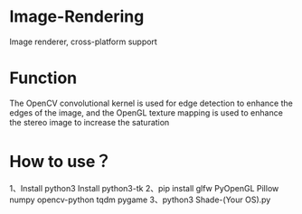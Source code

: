 # Image-Rendering
Image renderer, cross-platform support
# Function
The OpenCV convolutional kernel is used for edge detection to enhance the edges of the image, and the OpenGL texture mapping is used to enhance the stereo image to increase the saturation
# How to use？
1、Install python3 Install python3-tk
2、pip install glfw PyOpenGL Pillow numpy opencv-python tqdm pygame
3、python3 Shade-(Your OS).py
